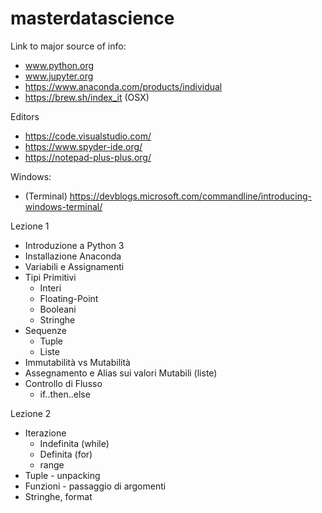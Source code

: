 # masterdatascience

Link to major source of info:

* www.python.org 
* www.jupyter.org
* https://www.anaconda.com/products/individual
* https://brew.sh/index_it  (OSX)

Editors

* https://code.visualstudio.com/
* https://www.spyder-ide.org/
* https://notepad-plus-plus.org/

Windows:

 * (Terminal) https://devblogs.microsoft.com/commandline/introducing-windows-terminal/


Lezione 1

* Introduzione a Python 3
* Installazione Anaconda 
* Variabili e Assignamenti
* Tipi Primitivi
  - Interi
  - Floating-Point
  - Booleani
  - Stringhe
* Sequenze
  - Tuple
  - Liste
* Immutabilità vs Mutabilità
* Assegnamento e Alias sui valori Mutabili (liste)
* Controllo di Flusso
  - if..then..else

Lezione 2

* Iterazione
  - Indefinita (while)
  - Definita (for)
  - range
* Tuple - unpacking
* Funzioni - passaggio di argomenti
* Stringhe, format
